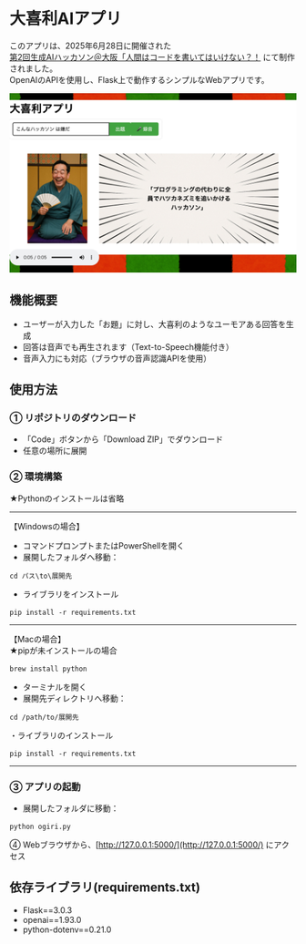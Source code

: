 
# 大喜利AIアプリ

このアプリは、2025年6月28日に開催された  
[第2回生成AIハッカソン＠大阪「人間はコードを書いてはいけない？！](https://osakan-space.connpass.com/event/346084/) にて制作されました。  
OpenAIのAPIを使用し、Flask上で動作するシンプルなWebアプリです。

![アプリ画面](ogiri_app.jpg)


## 機能概要

- ユーザーが入力した「お題」に対し、大喜利のようなユーモアある回答を生成
- 回答は音声でも再生されます（Text-to-Speech機能付き）
- 音声入力にも対応（ブラウザの音声認識APIを使用）



## 使用方法

### ① リポジトリのダウンロード
- 「Code」ボタンから「Download ZIP」でダウンロード
- 任意の場所に展開

### ② 環境構築
★Pythonのインストールは省略  

---
【Windowsの場合】
- コマンドプロンプトまたはPowerShellを開く
- 展開したフォルダへ移動：
```
cd パス\to\展開先
```
- ライブラリをインストール
```
pip install -r requirements.txt
```

---
【Macの場合】  
★pipが未インストールの場合
```
brew install python
```


- ターミナルを開く
- 展開先ディレクトリへ移動：
```
cd /path/to/展開先
```

・ライブラリのインストール

```
pip install -r requirements.txt
```

---

### ③ アプリの起動
- 展開したフォルダに移動：

```
python ogiri.py
```

④ Webブラウザから、[http://127.0.0.1:5000/](http://127.0.0.1:5000/) にアクセス


## 依存ライブラリ(requirements.txt)
- Flask==3.0.3
- openai==1.93.0
- python-dotenv==0.21.0
